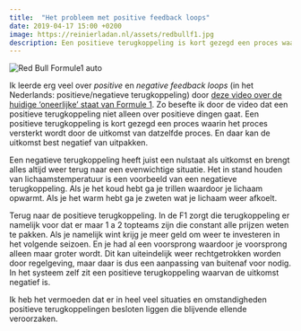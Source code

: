 ```yaml
---
title:  "Het probleem met positive feedback loops"
date: 2019-04-17 15:00 +0200
image: https://reinierladan.nl/assets/redbullf1.jpg
description: Een positieve terugkoppeling is kort gezegd een proces waarin het proces versterkt wordt door de uitkomst van datzelfde proces.
---
```


![Red Bull Formule1 auto](https://reinierladan.nl/assets/redbullf1.jpg)

Ik leerde erg veel over _positive_ en _negative feedback loops_ (in het Nederlands: positieve/negatieve terugkoppeling) door [deze video over de huidige ‘oneerlijke’ staat van Formule 1](https://youtu.be/QiS_FK9FEz4). Zo besefte ik door de video dat een positieve terugkoppeling niet alleen over positieve dingen gaat. Een positieve terugkoppeling is kort gezegd een proces waarin het proces versterkt wordt door de uitkomst van datzelfde proces. En daar kan de uitkomst best negatief van uitpakken.

Een negatieve terugkoppeling heeft juist een nulstaat als uitkomst en brengt alles altijd weer terug naar een evenwichtige situatie. Het in stand houden van lichaamstemperatuur is een voorbeeld van een negatieve terugkoppeling. Als je het koud hebt ga je trillen waardoor je lichaam opwarmt. Als je het warm hebt ga je zweten wat je lichaam weer afkoelt.

Terug naar de positieve terugkoppeling. In de F1 zorgt die terugkoppeling er namelijk voor dat er maar 1 a 2 topteams zijn die constant alle prijzen weten te pakken. Als je namelijk wint krijg je meer geld om weer te investeren in het volgende seizoen. En je had al een voorsprong waardoor je voorsprong alleen maar groter wordt. Dit kan uiteindelijk weer rechtgetrokken worden door regelgeving, maar daar is dus een aanpassing van buitenaf voor nodig. In het systeem zelf zit een positieve terugkoppeling waarvan de uitkomst negatief is.

Ik heb het vermoeden dat er in heel veel situaties en omstandigheden positieve terugkoppelingen besloten liggen die blijvende ellende veroorzaken.




